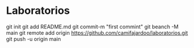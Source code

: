 # Laboratorios
git init
git add README.md
git commit-m "first commint"
git beanch -M main
git remote add origin https://github.com/camifajardoo/laboratorios.git
git push -u origin main
